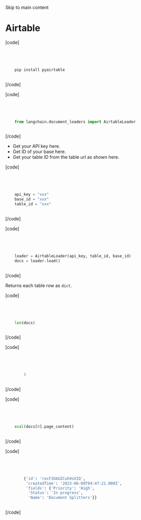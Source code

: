 

Skip to main content

# Airtable

[code]
```python




    pip install pyairtable  
    


```
[/code]


[code]
```python




    from langchain.document_loaders import AirtableLoader  
    


```
[/code]


  * Get your API key here.
  * Get ID of your base here.
  * Get your table ID from the table url as shown here.

[code]
```python




    api_key = "xxx"  
    base_id = "xxx"  
    table_id = "xxx"  
    


```
[/code]


[code]
```python




    loader = AirtableLoader(api_key, table_id, base_id)  
    docs = loader.load()  
    


```
[/code]


Returns each table row as `dict`.

[code]
```python




    len(docs)  
    


```
[/code]


[code]
```python




        3  
    


```
[/code]


[code]
```python




    eval(docs[0].page_content)  
    


```
[/code]


[code]
```python




        {'id': 'recF3GbGZCuh9sXIQ',  
         'createdTime': '2023-06-09T04:47:21.000Z',  
         'fields': {'Priority': 'High',  
          'Status': 'In progress',  
          'Name': 'Document Splitters'}}  
    


```
[/code]


